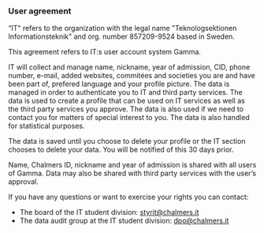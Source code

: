 ### User agreement

“IT" refers to the organization with the legal name "Teknologsektionen Informationsteknik" and org. number 857209-9524 based in Sweden.

This agreement refers to IT:s user account system Gamma.

IT will collect and manage name, nickname, year of admission, CID, phone number, e-mail, added websites, commitées and societies you are and have been part of, prefered language and your profile picture. The data is managed in order to authenticate you to IT and third party services. The data is used to create a profile that can be used on IT services as well as the third party services you approve. The data is also used if we need to contact you for matters of special interest to you. The data is also handled for statistical purposes.

The data is saved until you choose to delete your profile or the IT section chooses to delete your data. You will be notified of this 30 days prior.

Name, Chalmers ID, nickname and year of admission is shared with all users of Gamma. Data may also be shared with third party services with the user’s approval.

If you have any questions or want to exercise your rights you can contact:
* The board of the IT student division: styrit@chalmers.it
* The data audit group at the IT student division: dpo@chalmers.it


